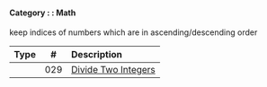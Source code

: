 #### Category : : Math

keep indices of numbers which are in ascending/descending order

| Type         | # | Description |
| ---------------------: |:---:| :------------|
| | 029 | [Divide Two Integers](https://github.com/interviewcoder/leetcode/blob/master/src/_029_DivideTwoIntegers/) | 
